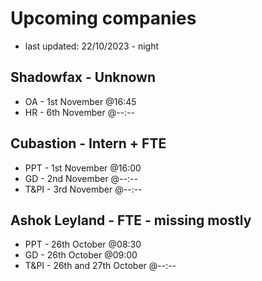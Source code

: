 # Upcoming companies
- last updated: 22/10/2023 - night

## Shadowfax - Unknown
- OA - 1st November @16:45
- HR - 6th November @--:--

## Cubastion - Intern + FTE
- PPT - 1st November @16:00
- GD - 2nd November @--:--
- T&PI - 3rd November @--:--

## Ashok Leyland - FTE - missing mostly
- PPT - 26th October @08:30
- GD - 26th October @09:00
- T&PI - 26th and 27th October @--:--
